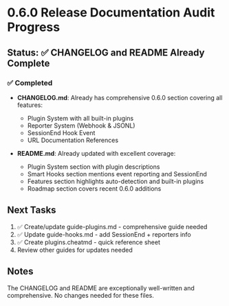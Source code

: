 # 0.6.0 Release Documentation Audit Progress

## Status: ✅ CHANGELOG and README Already Complete

### ✅ Completed
- **CHANGELOG.md**: Already has comprehensive 0.6.0 section covering all features:
  - Plugin System with all built-in plugins
  - Reporter System (Webhook & JSONL)
  - SessionEnd Hook Event
  - URL Documentation References
  
- **README.md**: Already updated with excellent coverage:
  - Plugin System section with plugin descriptions 
  - Smart Hooks section mentions event reporting and SessionEnd
  - Features section highlights auto-detection and built-in plugins
  - Roadmap section covers recent 0.6.0 additions

## Next Tasks
1. ✅ Create/update guide-plugins.md - comprehensive guide needed
2. ✅ Update guide-hooks.md - add SessionEnd + reporters info  
3. ✅ Create plugins.cheatmd - quick reference sheet
4. Review other guides for updates needed

## Notes
The CHANGELOG and README are exceptionally well-written and comprehensive. No changes needed for these files.
